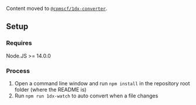 Content moved to [`@cpmscf/1dx-converter`](https://github.wdf.sap.corp/D053411/cpmscf-1dx-converter).

## Setup

### Requires

Node.JS >= 14.0.0

### Process

1. Open a command line window and run `npm install` in the repository root folder (where the README is)
1. Run `npm run 1dx-watch` to auto convert when a file changes
